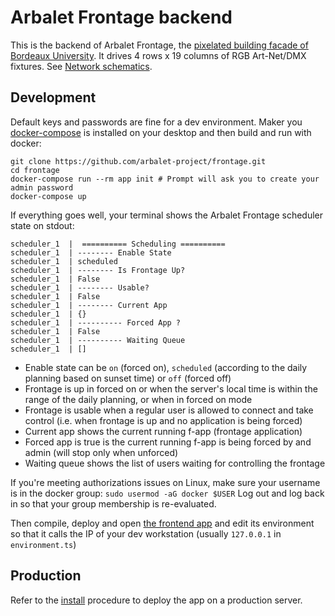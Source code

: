 # Arbalet Frontage backend

This is the backend of Arbalet Frontage, the [pixelated building facade of Bordeaux University](https://vimeo.com/arbalet/frontage). It drives 4 rows x 19 columns of RGB Art-Net/DMX fixtures. See [Network schematics](frontage.svg).


## Development
Default keys and passwords are fine for a dev environment.
Maker you [docker-compose](https://docs.docker.com/compose/) is installed on your desktop and then build and run with docker:
```
git clone https://github.com/arbalet-project/frontage.git
cd frontage
docker-compose run --rm app init # Prompt will ask you to create your admin password
docker-compose up
```
If everything goes well, your terminal shows the Arbalet Frontage scheduler state on stdout:
```
scheduler_1  |  ========== Scheduling ==========
scheduler_1  | -------- Enable State
scheduler_1  | scheduled
scheduler_1  | -------- Is Frontage Up?
scheduler_1  | False
scheduler_1  | -------- Usable?
scheduler_1  | False
scheduler_1  | -------- Current App
scheduler_1  | {}
scheduler_1  | ---------- Forced App ?
scheduler_1  | False
scheduler_1  | ---------- Waiting Queue
scheduler_1  | []

```
* Enable state can be `on` (forced on), `scheduled` (according to the daily planning based on sunset time) or `off` (forced off)
* Frontage is up in forced on or when the server's local time is within the range of the daily planning, or when in forced on mode
* Frontage is usable when a regular user is allowed to connect and take control (i.e. when frontage is up and no application is being forced)
* Current app shows the current running f-app (frontage application)
* Forced app is true is the current running f-app is being forced by and admin (will stop only when unforced)
* Waiting queue shows the list of users waiting for controlling the frontage

If you're meeting authorizations issues on Linux, make sure your username is in the docker group: `sudo usermod -aG docker $USER` Log out and log back in so that your group membership is re-evaluated.

Then compile, deploy and open [the frontend app](https://github.com/arbalet-project/frontage-frontend) and edit its environment so that it calls the IP of your dev workstation (usually `127.0.0.1` in `environment.ts`)

## Production
Refer to the [install](install) procedure to deploy the app on a production server.
